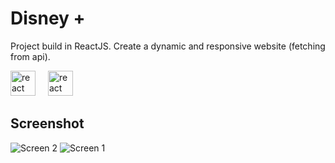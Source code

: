 # Disney + 

Project build in ReactJS.
Create a dynamic and responsive website (fetching from api).  

<img src="https://cdn.jsdelivr.net/gh/devicons/devicon/icons/react/react-original.svg" height="40" alt="react logo" />
<img width="12" />
<img src="https://seeklogo.com/images/A/ant-design-logo-EAB6B3D5D9-seeklogo.com.png" height="40" alt="react logo" />

<img width="12" />

## Screenshot

![Screen 2](https://www.cjoint.com/doc/23_08/MHsoGtpOD8r_screendisney2.png "Home Page")
![Screen 1](https://www.cjoint.com/doc/23_08/MHsoGZjAc8r_screen3disney.png "Détails movies")
